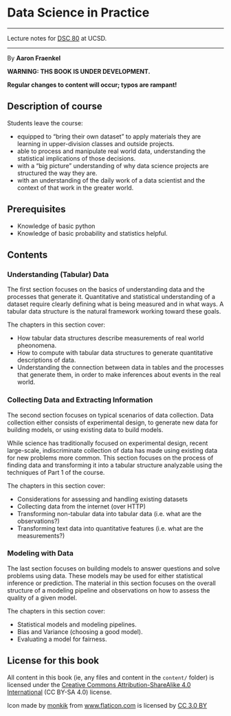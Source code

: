 # Data Science in Practice

---

Lecture notes for [DSC 80](https://dsc80.com) at UCSD.

---

By **Aaron Fraenkel**

**WARNING: THS BOOK IS UNDER DEVELOPMENT.** 

**Regular changes to content will occur; typos are rampant!**


## Description of course

Students leave the course:

* equipped to “bring their own dataset” to
  apply materials they are learning in upper-division classes and
  outside projects.
* able to process and manipulate real world data, understanding the statistical implications of
  those decisions.
* with a “big picture” understanding of why data science projects are
  structured the way they are.
* with an understanding of the daily work of a data scientist and the context of
  that work in the greater world.

## Prerequisites

* Knowledge of basic python
* Knowledge of basic probability and statistics helpful.

## Contents

### Understanding (Tabular) Data 

The first section focuses on the basics of understanding
data and the processes that generate it. Quantitative and statistical 
understanding of a dataset require clearly defining what is being
measured and in what ways. A tabular data structure is the natural
framework working toward these goals.

The chapters in this section cover:
* How tabular data structures describe measurements of real world
  pheonomena.
* How to compute with tabular data structures to generate quantitative
  descriptions of data.
* Understanding the connection between data in tables and the processes
  that generate them, in order to make inferences about events in the
  real world.

### Collecting Data and Extracting Information

The second section focuses on typical scenarios of data
collection. Data collection either consists of experimental design, to
generate new data for building models, or using existing data to
build models.

While science has traditionally focused on experimental design, recent
large-scale, indiscriminate collection of data has made using existing
data for new problems more common. This section focuses on the process
of finding data and transforming it into a tabular structure
analyzable using the techniques of Part 1 of the course.

The chapters in this section cover:
* Considerations for assessing and handling existing datasets
* Collecting data from the internet (over HTTP)
* Transforming non-tabular data into tabular data (i.e. what are the
  observations?)
* Transforming text data into quantitative features (i.e. what are the
  measurements?)

### Modeling with Data

The last section focuses on building models to answer questions and
solve problems using data. These models may be used for either
statistical inference or prediction. The material in this section
focuses on the overall structure of a modeling pipeline and
observations on how to assess the quality of a given model.

The chapters in this section cover:
* Statistical models and modeling pipelines.
* Bias and Variance (choosing a good model).
* Evaluating a model for fairness.

## License for this book

All content in this book (ie, any files and content in the `content/` folder)
is licensed under the [Creative Commons Attribution-ShareAlike 4.0 International](https://creativecommons.org/licenses/by-sa/4.0/)
(CC BY-SA 4.0) license.

<div>Icon made by <a href="https://www.flaticon.com/authors/monkik" title="monkik">monkik</a> from <a href="https://www.flaticon.com/"                 title="Flaticon">www.flaticon.com</a> is licensed by <a href="http://creativecommons.org/licenses/by/3.0/"                 title="Creative Commons BY 3.0" target="_blank">CC 3.0 BY</a></div>
